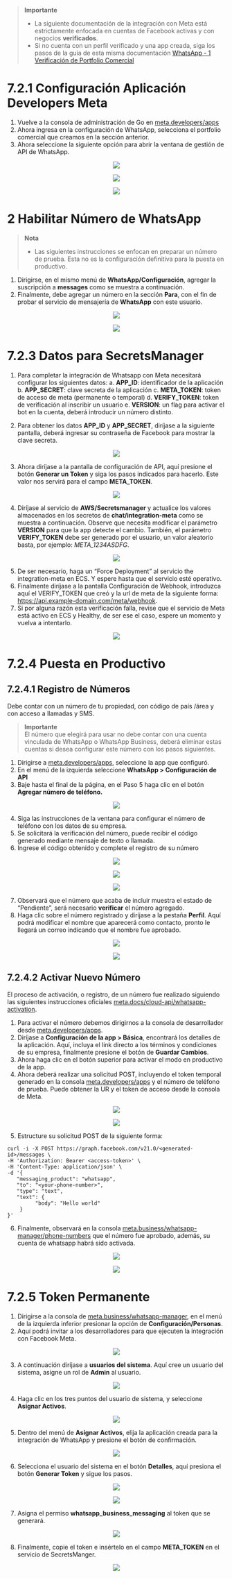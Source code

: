 > **Importante**  
> - La siguiente documentación de la integración con Meta está estrictamente enfocada en cuentas de Facebook activas y con negocios **verificados**.
> - Si no cuenta con un perfil verificado y una app creada, siga los pasos de la guía de esta misma documentación [WhatsApp - 1 Verificación de Portfolio Comercial](https://github.com/morrisopazo/chatbot-go-docs/wiki/WhatsApp-%E2%80%90-1-Verificaci%C3%B3n-Portfolio-Meta)

# 7.2.1 Configuración Aplicación Developers Meta
1. Vuelve a la consola de administración de Go en [meta.developers/apps](https://developers.facebook.com/apps/)
2. Ahora ingresa en la configuración de WhatsApp, selecciona el portfolio comercial que creamos en la sección anterior.
3. Ahora seleccione la siguiente opción para abrir la ventana de gestión de API de WhatsApp.

<p align="center">
  <img src="https://github.com/user-attachments/assets/f1308c96-cfb7-4ca9-a3ba-e3c5dc5f1f06" />
</p>
<p align="center">
  <img src="https://github.com/user-attachments/assets/0825e7ca-ffc2-4e4f-9100-49ff3d3c9d01" />
</p>
<p align="center">
  <img src="https://github.com/user-attachments/assets/10e64c6d-03cb-4f3e-aa5b-811918e6225b" />
</p>

# 2 Habilitar Número de WhatsApp

> **Nota**  
> - Las siguientes instrucciones se enfocan en preparar un número de prueba. Esta no es la configuración definitiva para la puesta en productivo.

1. Dirigirse, en el mismo menú de **WhatsApp/Configuración**, agregar la suscripción a **messages** como se muestra a continuación.
2. Finalmente, debe agregar un número en la sección **Para**, con el fin de probar el servicio de mensajería de **WhatsApp** con este usuario.

<p align="center">
  <img src="https://github.com/user-attachments/assets/817ee89f-c252-4963-b729-e7cbd6c1aeaf" />
</p>
<p align="center">
  <img src="https://github.com/user-attachments/assets/004b2302-d400-46b8-a918-d704e8839f5e" />
</p>

# 7.2.3 Datos para SecretsManager
1. Para completar la integración de Whatsapp con Meta necesitará configurar los siguientes datos:
    a. **APP_ID**: identificador de la aplicación
    b. **APP_SECRET**: clave secreta de la aplicación
    c. **META_TOKEN**: token de acceso de meta (permanente o temporal)
    d. **VERIFY_TOKEN**: token de verificación al inscribir un usuario
    e. **VERSION**: un flag para activar el bot en la cuenta, deberá introducir un número distinto.

2. Para obtener los datos **APP_ID** y **APP_SECRET**, diríjase a la siguiente pantalla, deberá ingresar su contraseña de Facebook para mostrar la clave secreta.

<p align="center">
  <img src="https://github.com/user-attachments/assets/41a4af52-c510-4159-a535-a17abe32f61e" />
</p>

3. Ahora diríjase a la pantalla de configuración de API, aquí presione el botón **Generar un Token** y siga los pasos indicados para hacerlo. Este valor nos servirá para el campo **META_TOKEN**.

<p align="center">
  <img src="https://github.com/user-attachments/assets/e62af66f-0f90-4407-ae05-32b6a1430e4b" />
</p>

4. Diríjase al servicio de **AWS/Secretsmanager** y actualice los valores almacenados en los secretos de **chat/integration-meta** como se muestra a continuación.
Observe que necesita modificar el parámetro **VERSION** para que la app detecte el cambio. También, el parámetro **VERIFY_TOKEN** debe ser generado por el usuario, un valor aleatorio basta, por ejemplo: *META_1234ASDFG*.

<p align="center">
  <img src="https://github.com/user-attachments/assets/4f3db013-53bb-4b51-89e1-d3778a93749c" />
</p>

5. De ser necesario, haga un “Force Deployment” al servicio the integration-meta en ECS. Y espere hasta que el servicio esté operativo.
6. Finalmente diríjase a la pantalla Configuración de Webhook, introduzca aquí el VERIFY_TOKEN que creó y la url de meta de la siguiente forma: https://api.example-domain.com/meta/webhook.
7. Si por alguna razón esta verificación falla, revise que el servicio de Meta está activo en ECS y Healthy, de ser ese el caso, espere un momento y vuelva a intentarlo.

<p align="center">
  <img src="https://github.com/user-attachments/assets/f90281ec-2548-4965-be0a-1217fba6700a" />
</p>

# 7.2.4 Puesta en Productivo
## 7.2.4.1 Registro de Números
Debe contar con un número de tu propiedad, con código de país /área y con acceso a llamadas y SMS.

> **Importante**  
> El número que elegirá para usar no debe contar con una cuenta vinculada de WhatsApp o WhatsApp Business, deberá eliminar estas cuentas si desea configurar este número con los pasos siguientes.

1. Dirigirse a [meta.developers/apps](https://developers.facebook.com/apps/), seleccione la app que configuró.
2. En el menú de la izquierda seleccione **WhatsApp > Configuración de API**
3. Baje hasta el final de la página, en el Paso 5 haga clic en el botón **Agregar número de teléfono.**

<p align="center">
  <img src="https://github.com/user-attachments/assets/195fea51-d0ee-483b-9ab2-8056d21c8f36" />
</p>

4. Siga las instrucciones de la ventana para configurar el número de teléfono con los datos de su empresa.
5. Se solicitará la verificación del número, puede recibir el código generado mediante mensaje de texto o llamada.
6. Ingrese el código obtenido y complete el registro de su número

<p align="center">
  <img src="https://github.com/user-attachments/assets/c4fc443b-9072-4071-8351-ddb85b205179" />
</p>
<p align="center">
  <img src="https://github.com/user-attachments/assets/3c920840-c6d4-47d8-aca7-80cc0a261440" />
</p>
<p align="center">
  <img src="https://github.com/user-attachments/assets/323a01de-b4f7-4759-a75a-3b316067ae7c" />
</p>

7. Observará que el número que acaba de incluir muestra el estado de “Pendiente”, será necesario **verificar** el número agregado.
8. Haga clic sobre el número registrado y diríjase a la pestaña **Perfil**. Aquí podrá modificar el nombre que aparecerá como contacto, pronto le llegará un correo indicando que el nombre fue aprobado.

<p align="center">
  <img src="https://github.com/user-attachments/assets/23c3d49f-18b3-4394-ae97-85b8157b372c" />
</p>
<p align="center">
  <img src="https://github.com/user-attachments/assets/9113068e-a970-483b-89eb-521ea51a5bdc" />
</p>

## 7.2.4.2 Activar Nuevo Número
El proceso de activación, o registro, de un número fue realizado siguiendo las siguientes instrucciones oficiales [meta.docs/cloud-api/whatsapp-activation](https://developers.facebook.com/docs/whatsapp/cloud-api/reference/registration).

1. Para activar el número debemos dirigirnos a la consola de desarrollador desde [meta.developers/apps](https://developers.facebook.com/apps/). 
2. Diríjase a **Configuración de la app > Básica**,  encontrará los detalles de la aplicación. Aquí, incluya el link directo a los términos y condiciones de su empresa, finalmente presione el botón de **Guardar Cambios**.
3. Ahora haga clic en el botón superior para activar el modo en productivo de la app.
4. Ahora deberá realizar una solicitud POST, incluyendo el token temporal generado en la consola [meta.developers/apps](https://developers.facebook.com/apps/) y el número de teléfono de prueba. Puede obtener la UR y el token de acceso desde la consola de Meta.

<p align="center">
  <img src="https://github.com/user-attachments/assets/be5b6b4b-ca3d-4eb7-814e-b1db1ac8d6dc" />
</p>
<p align="center">
  <img src="https://github.com/user-attachments/assets/462fa06f-0727-4de3-b894-485db6a17259" />
</p>

5. Estructure su solicitud POST de la siguiente forma:
```
curl -i -X POST https://graph.facebook.com/v21.0/<generated-id>/messages \
-H 'Authorization: Bearer <access-token>' \
-H 'Content-Type: application/json' \
-d '{ 
   "messaging_product": "whatsapp", 
   "to": "<your-phone-number>",
   "type": "text", 
   "text": {
         "body": "Hello world"
    } 
}'
```
6. Finalmente, observará en la consola [meta.business/whatsapp-manager/phone-numbers](https://business.facebook.com/latest/whatsapp_manager/phone_numbers) que el número fue aprobado, además, su cuenta de whatsapp habrá sido activada.

<p align="center">
  <img src="https://github.com/user-attachments/assets/e62c6fea-b2f6-4cc0-8032-063ccab17d2e" />
</p>
<p align="center">
  <img src="https://github.com/user-attachments/assets/b578cb19-7d78-448c-bff1-e71b07b03008" />
</p>

# 7.2.5 Token Permanente
1. Dirigirse a la consola de [meta.business/whatsapp-manager](https://business.facebook.com/latest/whatsapp_manager/), en el menú de la izquierda inferior presionar la opción de **Configuración/Personas**.
2. Aquí podrá invitar a los desarrolladores para que ejecuten la integración con Facebook Meta.

<p align="center">
  <img src="https://github.com/user-attachments/assets/ff9dc6ce-c937-4a0c-90c8-2cf84f93f95c" />
</p>

3. A continuación diríjase a **usuarios del sistema**. Aquí cree un usuario del sistema, asigne un rol de **Admin** al usuario.

<p align="center">
  <img src="https://github.com/user-attachments/assets/0719de98-f8a3-401a-bdc5-c4b641c96796" />
</p>

4. Haga clic en los tres puntos del usuario de sistema, y seleccione **Asignar Activos**.

<p align="center">
  <img src="https://github.com/user-attachments/assets/bba9507d-d5f0-42f8-a9d6-dc98acef76a0" />
</p>

5. Dentro del menú de **Asignar Activos**, elija la aplicación creada para la integración de WhatsApp y presione el botón de confirmación.

<p align="center">
  <img src="https://github.com/user-attachments/assets/527be222-5d5c-42e6-8c25-06cb193f6316" />
</p>

6. Selecciona el usuario del sistema en el botón **Detalles**, aquí presiona el botón **Generar Token** y sigue los pasos.

<p align="center">
  <img src="https://github.com/user-attachments/assets/1d3860eb-e0e4-4735-98f7-4a53ef437c35" />
</p>
<p align="center">
  <img src="https://github.com/user-attachments/assets/eb2ef6e5-2e22-4e89-86d8-c51faadedf03" />
</p>

7. Asigna el permiso **whatsapp_business_messaging** al token que se generará.

<p align="center">
  <img src="https://github.com/user-attachments/assets/8cd39840-0703-414b-bc01-8c95887eebdd" />
</p>

8. Finalmente, copie el token e insértelo en el campo **META_TOKEN** en el servicio de SecretsManger.

<p align="center">
  <img src="https://github.com/user-attachments/assets/74f6e3fa-c503-46b7-958d-e22483cfc128" />
</p>